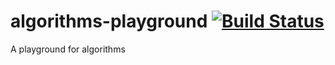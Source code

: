 # algorithms-playground [![Build Status](https://travis-ci.org/aconsuegra/algorithms-playground.svg?branch=master)](https://travis-ci.org/aconsuegra/algorithms-playground)
A playground for algorithms
